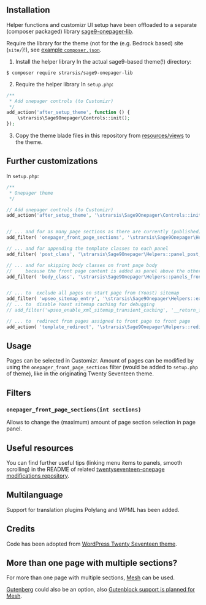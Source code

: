 ## Installation
Helper functions and customizr UI setup have been offloaded to a separate (composer packaged) library 
[sage9-onepager-lib](https://github.com/strarsis/sage9-onepager-lib).

Require the library for the theme (not for the (e.g. Bedrock based) site (`site/`)!),
see [example `composer.json`](https://github.com/strarsis/sage9-onepager-themefiles/blob/master/composer.json#L12).

1. Install the helper library
In the actual sage9-based theme(!) directory:
````
$ composer require strarsis/sage9-onepager-lib
````

2. Require the helper library
In `setup.php`:
```php
/**
 * Add onepager controls (to Customizr)
 */
add_action('after_setup_theme', function () {
    \strarsis\Sage9Onepager\Controls::init();
});
````

3. Copy the theme blade files in this repository from [resources/views](https://github.com/strarsis/sage9-onepager-themefiles/tree/master/resources/views) to the theme.

## Further customizations
In `setup.php`:
```php
/**
 * Onepager theme
 */

// Add onepager controls (to Customizr)
add_action('after_setup_theme', '\strarsis\Sage9Onepager\Controls::init');


// ... and for as many page sections as there are currently (published) pages minus one (one is usually the front page above all the others)
add_filter( 'onepager_front_page_sections', '\strarsis\Sage9Onepager\Helpers::default_front_page_sections' );

// ... and for appending the template classes to each panel
add_filter( 'post_class', '\strarsis\Sage9Onepager\Helpers::panel_post_classes' );

// ... and for skipping body classes on front page body
//     because the front page content is added as panel above the other panels
add_filter( 'body_class', '\strarsis\Sage9Onepager\Helpers::panels_front_page_body_class' );


// ... to  exclude all pages on start page from (Yoast) sitemap
add_filter( 'wpseo_sitemap_entry', '\strarsis\Sage9Onepager\Helpers::exclude_included_pages_from_xml_sitemap', 1, 3 );
// ... to  disable Yoast sitemap caching for debugging
// add_filter('wpseo_enable_xml_sitemap_transient_caching', '__return_false');

// ... to  redirect from pages assigned to front page to front page
add_action( 'template_redirect', '\strarsis\Sage9Onepager\Helpers::redirect_included_pages_to_frontpage' );

````

## Usage
Pages can be selected in Customizr.
Amount of pages can be modified by using the `onepager_front_page_sections` filter (would be added to `setup.php` of theme), like in the originating Twenty Seventeen theme.

## Filters
### `onepager_front_page_sections(int sections)`
Allows to change the (maximum) amount of page section selection in page panel.

## Useful resources
You can find further useful tips (linking menu items to panels, smooth scrolling) in the README of related [twentyseventeen-onepage modifications repository](https://github.com/strarsis/twentyseventeen-onepage).

## Multilanguage
Support for translation plugins Polylang and WPML has been added.

## Credits
Code has been adopted from [WordPress Twenty Seventeen theme](https://github.com/WordPress/WordPress/tree/master/wp-content/themes/twentyseventeen).

## More than one page with multiple sections?
For more than one page with multiple sections, [Mesh](https://github.com/linchpin/mesh) can be used.

[Gutenberg](https://github.com/WordPress/gutenberg) could also be an option, also [Gutenblock support is planned for Mesh](https://github.com/linchpin/mesh/issues/209).
